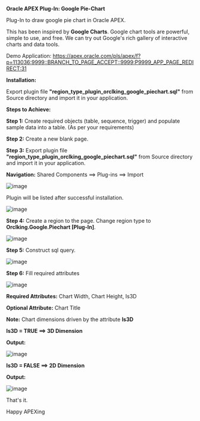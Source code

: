 **Oracle APEX Plug-In: Google Pie-Chart**

Plug-In to draw google pie chart in Oracle APEX.

This has been inspired by **Google Charts**. Google chart tools are powerful, simple to use, and free. We can try out Google's rich gallery of interactive charts and data tools.

Demo Application: https://apex.oracle.com/pls/apex/f?p=113036:9999::BRANCH_TO_PAGE_ACCEPT::9999:P9999_APP_PAGE_REDIRECT:31

**Installation:**

Export plugin file **"region_type_plugin_orclking_google_piechart.sql"** from Source directory and import it in your application.

**Steps to Achieve:**

**Step 1:** Create required objects (table, sequence, trigger) and populate sample data into a table. (As per your requirements)

**Step 2:** Create a new blank page.

**Step 3:** Export plugin file **"region_type_plugin_orclking_google_piechart.sql"** from Source directory and import it in your application.

**Navigation:** Shared Components ==> Plug-ins ==> Import

![image](https://user-images.githubusercontent.com/85283603/120700684-fe0e9480-c4c2-11eb-8307-733c2d5f31a9.png)


Plugin will be listed after successful installation.

![image](https://user-images.githubusercontent.com/85283603/120700299-8c364b00-c4c2-11eb-8934-bb59163ffd0f.png)


**Step 4:** Create a region to the page. Change region type to **Orclking.Google.Piechart [Plug-In]**.

![image](https://user-images.githubusercontent.com/85283603/120700160-5b561600-c4c2-11eb-91e8-9e39af042775.png)

**Step 5:** Construct sql query.

![image](https://user-images.githubusercontent.com/85283603/120698476-2d6fd200-c4c0-11eb-93c8-5b7db96ccd55.png)

**Step 6:** Fill required attributes

![image](https://user-images.githubusercontent.com/85283603/120698711-77f14e80-c4c0-11eb-959b-9be2ec2ca192.png)

**Required Attributes:** Chart Width, Chart Height, Is3D

**Optional Attribute:** Chart Title

**Note:** Chart dimensions driven by the attribute **Is3D**

**Is3D = TRUE ==> 3D Dimension**

**Output:**

![image](https://user-images.githubusercontent.com/85283603/120699282-40cf6d00-c4c1-11eb-8376-1981610462ac.png)

**Is3D = FALSE ==> 2D Dimension**

**Output:**

![image](https://user-images.githubusercontent.com/85283603/120699206-285f5280-c4c1-11eb-8d5f-95007cd7b29a.png)

That's it.

Happy APEXing


